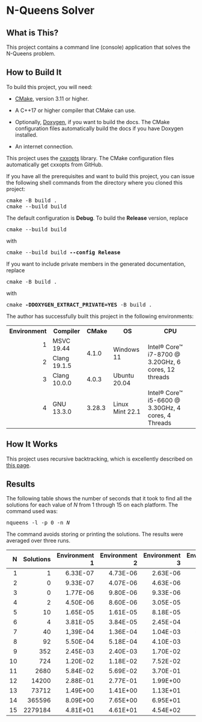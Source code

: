 # N-Queens Solver

## What is This?

This project contains a command line (console) application that solves the
N-Queens problem.

## How to Build It

To build this project, you will need:

- [CMake](https://cmake.org/), version 3.11 or higher.

- A C++17 or higher compiler that CMake can use.

- Optionally, [Doxygen](https://www.doxygen.nl/index.html), if you want to build
  the docs. The CMake configuration files automatically build the docs if you
  have Doxygen installed.

- An internet connection.

This project uses the [cxxopts](https://github.com/jarro2783/cxxopts) library. The CMake configuration files
automatically get cxxopts from GitHub.

If you have all the prerequisites and want to build this project, you can issue
the following shell commands from the directory where you cloned this project:

<pre>
cmake -B build .
cmake --build build
</pre>

The default configuration is **Debug**. To build the **Release** version,
replace

<pre>
cmake --build build
</pre>

with

<pre>
cmake --build build <b>--config Release</b>
</pre>

If you want to include private members in the generated documentation, replace

<pre>
cmake -B build .
</pre>

with

<pre>
cmake <b>-DDOXYGEN_EXTRACT_PRIVATE=YES</b> -B build .
</pre>

The author has successfully built this project in the following environments:

<table>
    <tr>
        <th>Environment</th>
        <th>Compiler</th>
        <th>CMake</th>
        <th>OS</th>
        <th>CPU</th>
    </tr>
    <tr>
        <td align="right">1</td>
        <td>MSVC 19.44</td>
        <td rowspan="2">4.1.0</td>
        <td rowspan="2">Windows 11</td>
        <td rowspan="3">Intel® Core™ i7-8700 @ 3.20GHz, 6 cores, 12 threads</td>
    </tr>
    <tr>
        <td align="right">2</td>
        <td>Clang 19.1.5</td>
    </tr>
    <tr>
        <td align="right">3</td>
        <td>Clang 10.0.0</td>
        <td>4.0.3</td>
        <td>Ubuntu 20.04</td>
    </tr>
    <tr>
        <td align="right">4</td>
        <td>GNU 13.3.0</td>
        <td>3.28.3</td>
        <td>Linux Mint 22.1</td>
        <td>Intel® Core™ i5-6600 @ 3.30GHz, 4 cores, 4 Threads</td>
    </tr>
</table>

## How It Works

This project uses recursive backtracking, which is excellently described on
[this page](https://www.geeksforgeeks.org/dsa/n-queen-problem-backtracking-3/).

## Results

The following table shows the number of seconds that it took to find all the
solutions for each value of *N* from 1 through 15 on each platform. The command
used was:

<pre>
nqueens -l -p 0 -n <i>N</i>
</pre>

The command avoids storing or printing the solutions. The results were averaged
over three runs.

| N   | Solutions | Environment 1 | Environment 2 | Environment 3 | Environment 4 |
| ---:| ---------:| -------------:| -------------:| -------------:| -------------:|
| 1   | 1         | 6.33E-07      | 4.73E-06      | 2.63E-06      | 5.53E-06      |
| 2   | 0         | 9.33E-07      | 4.07E-06      | 4.63E-06      | 2.89E-05      |
| 3   | 0         | 1.77E-06      | 9.80E-06      | 9.33E-06      | 7.22E-05      |
| 4   | 2         | 4.50E-06      | 8.60E-06      | 3.05E-05      | 1.91E-04      |
| 5   | 10        | 1.65E-05      | 1.61E-05      | 8.18E-05      | 5.69E-04      |
| 6   | 4         | 3.81E-05      | 3.84E-05      | 2.45E-04      | 1.76E-03      |
| 7   | 40        | 1,39E-04      | 1.36E-04      | 1.04E-03      | 6.95E-03      |
| 8   | 92        | 5.50E-04      | 5.18E-04      | 4.10E-03      | 2.42E-02      |
| 9   | 352       | 2.45E-03      | 2.40E-03      | 1.70E-02      | 5.37E-02      |
| 10  | 724       | 1.20E-02      | 1.18E-02      | 7.52E-02      | 1.39E-01      |
| 11  | 2680      | 5.84E-02      | 5.69E-02      | 3.70E-01      | 6.78E-01      |
| 12  | 14200     | 2.88E-01      | 2.77E-01      | 1.99E+00      | 3.55E+00      |
| 13  | 73712     | 1.49E+00      | 1.41E+00      | 1.13E+01      | 2.02E+01      |
| 14  | 365596    | 8.09E+00      | 7.65E+00      | 6.95E+01      | 1.23E+02      |
| 15  | 2279184   | 4.81E+01      | 4.61E+01      | 4.54E+02      | 8.07E+02      |
